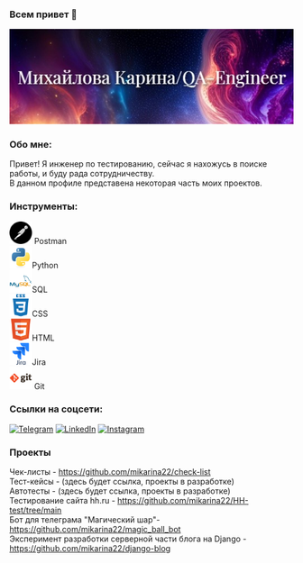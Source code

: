 ### Всем привет 👋
[![Header](https://github.com/mikarina22/mikarina22/blob/main/assets/generated-text-to-image.jpg)](https://www.linkedin.com/in/karina-mikhailova-195448254/)

### Обо мне:
Привет! Я инженер по тестированию, сейчас я нахожусь в поиске работы, и буду рада сотрудничеству. <br />
В данном профиле представена некоторая часть моих проектов.

### Инструменты:

<div>
  <img src="https://github.com/mikarina22/mikarina22/blob/main/assets/postman.svg" title="Postman" alt="Python" width="40" height="40"/> Postman <br />
  <img src="https://github.com/devicons/devicon/blob/master/icons/python/python-original.svg" title="Python" alt="Python" width="40" height="40"/>Python <br />
  <img src="https://github.com/devicons/devicon/blob/master/icons/mysql/mysql-original-wordmark.svg" title="MySQL" alt="MySQL" width="40" height="40"/>SQL <br />
  <img src="https://github.com/devicons/devicon/blob/master/icons/css3/css3-plain-wordmark.svg"  title="CSS3" alt="CSS" width="40" height="40"/>CSS <br />
  <img src="https://github.com/devicons/devicon/blob/master/icons/html5/html5-original.svg" title="HTML5" alt="HTML" width="40" height="40"/>HTML <br />
  <img src="https://github.com/devicons/devicon/blob/master/icons/jira/jira-original-wordmark.svg" title="jira" alt="jira" width="40" height="40"/>Jira <br />
  <img src="https://github.com/devicons/devicon/blob/master/icons/git/git-original-wordmark.svg" title="Git" **alt="Git" width="40" height="40"/> Git <br />
</div>


### Ссылки на соцсети:

[![Telegram](https://img.shields.io/badge/-Telegram-090909?style=for-the-badge&logo=telegram&logoColor=27A0D9)](https://t.me/mihkarina)
[![LinkedIn](https://img.shields.io/badge/-LinkedIn-090909?style=for-the-badge&logo=linkedin&logoColor=007BB6)](https://www.linkedin.com/in/karina-mikhailova-195448254/)
[![Instagram](https://img.shields.io/badge/-Instagram-090909?style=for-the-badge&logo=instagram&logoColor=B4068E)](https://www.instagram.com/bulka__love/)

### Проекты
Чек-листы - https://github.com/mikarina22/check-list <br />
Тест-кейсы - (здесь будет ссылка, проекты в разработке) <br />
Автотесты - (здесь будет ссылка, проекты в разработке)  <br />
Тестирование сайта hh.ru - https://github.com/mikarina22/HH-test/tree/main <br />
Бот для телеграма "Магический шар"- https://github.com/mikarina22/magic_ball_bot  <br />
Эксперимент разработки серверной части блога на Django - https://github.com/mikarina22/django-blog  <br />
